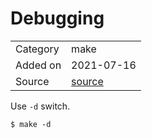 # Debugging
 
<table>
  <tbody>
    <tr>
      <td>Category</td>
      <td>make</td>
    </tr>
   <tr>
      <td>Added on</td>
      <td>2021-07-16</td>
    </tr>
    <tr>
      <td>Source</td>
      <td><a href="https://stackoverflow.com/questions/1745939/debugging-gnu-make">source</a></td>
    </tr>
  </tbody>
</table>


Use `-d` switch.

```
$ make -d
```
